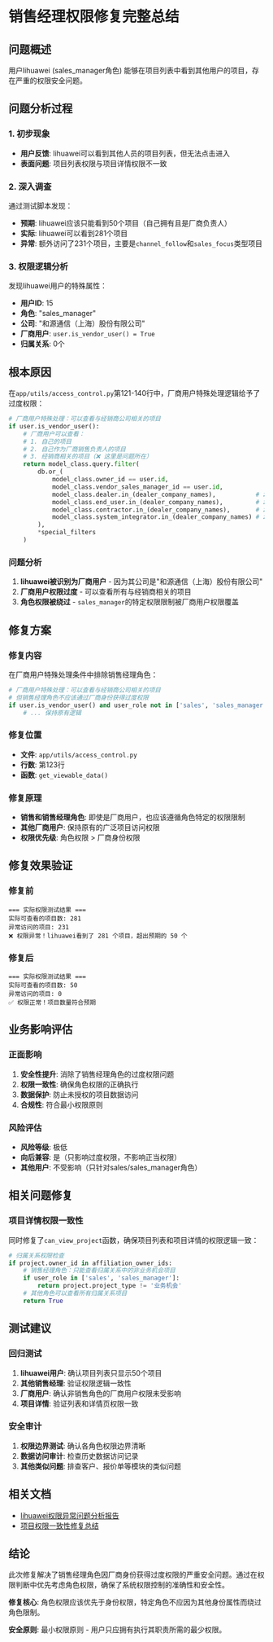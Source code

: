 # 销售经理权限修复完整总结

## 问题概述

用户lihuawei (sales_manager角色) 能够在项目列表中看到其他用户的项目，存在严重的权限安全问题。

## 问题分析过程

### 1. 初步现象
- **用户反馈**: lihuawei可以看到其他人员的项目列表，但无法点击进入
- **表面问题**: 项目列表权限与项目详情权限不一致

### 2. 深入调查
通过测试脚本发现：
- **预期**: lihuawei应该只能看到50个项目（自己拥有且是厂商负责人）
- **实际**: lihuawei可以看到281个项目
- **异常**: 额外访问了231个项目，主要是`channel_follow`和`sales_focus`类型项目

### 3. 权限逻辑分析
发现lihuawei用户的特殊属性：
- **用户ID**: 15
- **角色**: "sales_manager"
- **公司**: "和源通信（上海）股份有限公司"
- **厂商用户**: `user.is_vendor_user() = True`
- **归属关系**: 0个

## 根本原因

在`app/utils/access_control.py`第121-140行中，厂商用户特殊处理逻辑给予了过度权限：

```python
# 厂商用户特殊处理：可以查看与经销商公司相关的项目
if user.is_vendor_user():
    # 厂商用户可以查看：
    # 1. 自己的项目
    # 2. 自己作为厂商销售负责人的项目  
    # 3. 经销商相关的项目（❌ 这里是问题所在）
    return model_class.query.filter(
        db.or_(
            model_class.owner_id == user.id,
            model_class.vendor_sales_manager_id == user.id,
            model_class.dealer.in_(dealer_company_names),           # ❌ 过度权限
            model_class.end_user.in_(dealer_company_names),         # ❌ 过度权限
            model_class.contractor.in_(dealer_company_names),       # ❌ 过度权限
            model_class.system_integrator.in_(dealer_company_names) # ❌ 过度权限
        ),
        *special_filters
    )
```

### 问题分析
1. **lihuawei被识别为厂商用户** - 因为其公司是"和源通信（上海）股份有限公司"
2. **厂商用户权限过度** - 可以查看所有与经销商相关的项目
3. **角色权限被绕过** - `sales_manager`的特定权限限制被厂商用户权限覆盖

## 修复方案

### 修复内容
在厂商用户特殊处理条件中排除销售经理角色：

```python
# 厂商用户特殊处理：可以查看与经销商公司相关的项目
# 但销售经理角色不应该通过厂商身份获得过度权限
if user.is_vendor_user() and user_role not in ['sales', 'sales_manager']:
    # ... 保持原有逻辑
```

### 修复位置
- **文件**: `app/utils/access_control.py`
- **行数**: 第123行
- **函数**: `get_viewable_data()`

### 修复原理
- **销售和销售经理角色**: 即使是厂商用户，也应该遵循角色特定的权限限制
- **其他厂商用户**: 保持原有的广泛项目访问权限
- **权限优先级**: 角色权限 > 厂商身份权限

## 修复效果验证

### 修复前
```
=== 实际权限测试结果 ===
实际可查看的项目数: 281
异常访问的项目: 231
❌ 权限异常！lihuawei看到了 281 个项目，超出预期的 50 个
```

### 修复后
```
=== 实际权限测试结果 ===
实际可查看的项目数: 50
异常访问的项目: 0
✅ 权限正常！项目数量符合预期
```

## 业务影响评估

### 正面影响
1. **安全性提升**: 消除了销售经理角色的过度权限问题
2. **权限一致性**: 确保角色权限的正确执行
3. **数据保护**: 防止未授权的项目数据访问
4. **合规性**: 符合最小权限原则

### 风险评估
- **风险等级**: 极低
- **向后兼容**: 是（只影响过度权限，不影响正当权限）
- **其他用户**: 不受影响（只针对sales/sales_manager角色）

## 相关问题修复

### 项目详情权限一致性
同时修复了`can_view_project`函数，确保项目列表和项目详情的权限逻辑一致：

```python
# 归属关系权限检查
if project.owner_id in affiliation_owner_ids:
    # 销售经理角色：只能查看归属关系中的非业务机会项目
    if user_role in ['sales', 'sales_manager']:
        return project.project_type != '业务机会'
    # 其他角色可以查看所有归属关系项目
    return True
```

## 测试建议

### 回归测试
1. **lihuawei用户**: 确认项目列表只显示50个项目
2. **其他销售经理**: 验证权限逻辑一致性
3. **厂商用户**: 确认非销售角色的厂商用户权限未受影响
4. **项目详情**: 验证列表和详情页权限一致

### 安全审计
1. **权限边界测试**: 确认各角色权限边界清晰
2. **数据访问审计**: 检查历史数据访问记录
3. **其他类似问题**: 排查客户、报价单等模块的类似问题

## 相关文档

- [lihuawei权限异常问题分析报告](./LIHUAWEI_PERMISSION_ISSUE_ANALYSIS.md)
- [项目权限一致性修复总结](./PROJECT_PERMISSION_CONSISTENCY_FIX.md)

## 结论

此次修复解决了销售经理角色因厂商身份获得过度权限的严重安全问题。通过在权限判断中优先考虑角色权限，确保了系统权限控制的准确性和安全性。

**修复核心**: 角色权限应该优先于身份权限，特定角色不应因为其他身份属性而绕过角色限制。

**安全原则**: 最小权限原则 - 用户只应拥有执行其职责所需的最少权限。 